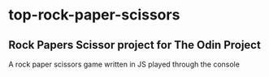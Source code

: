 # top-rock-paper-scissors
## Rock Papers Scissor project for The Odin Project
A rock paper scissors game written in JS played through the console